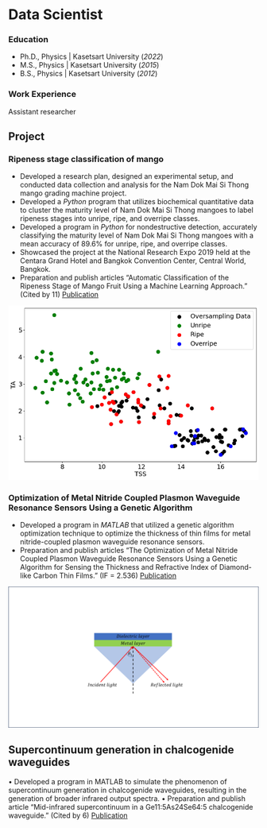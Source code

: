 # Data Scientist

### Education
- Ph.D., Physics | Kasetsart University (_2022_)
- M.S., Physics | Kasetsart University (_2015_)
- B.S., Physics | Kasetsart University (_2012_)

### Work Experience
Assistant researcher

## Project 
### Ripeness stage classification of mango
- Developed a research plan, designed an experimental setup, and conducted data collection and analysis for the Nam Dok Mai Si Thong mango grading machine project.
- Developed a *Python* program that utilizes biochemical quantitative data to cluster the maturity level of Nam Dok Mai Si Thong mangoes to label ripeness stages into unripe, ripe, and overripe classes.
- Developed a program in *Python* for nondestructive detection, accurately classifying the maturity level of Nam Dok Mai Si Thong mangoes with a mean accuracy of 89.6% for unripe, ripe, and overripe classes.
- Showcased the project at the National Research Expo 2019 held at the Centara Grand Hotel and Bangkok Convention Center, Central World, Bangkok.
- Preparation and publish articles “Automatic Classification of the Ripeness Stage of Mango Fruit Using a Machine Learning Approach.” (Cited by 11) [Publication](https://www.mdpi.com/2624-7402/4/1/3#) 

![](/images/Mango_label_SMOTETomek.png)

### Optimization of Metal Nitride Coupled Plasmon Waveguide Resonance Sensors Using a Genetic Algorithm
-	Developed a program in *MATLAB* that utilized a genetic algorithm optimization technique to optimize the thickness of thin films for metal nitride-coupled plasmon waveguide resonance sensors.
-	Preparation and publish articles “The Optimization of Metal Nitride Coupled Plasmon Waveguide Resonance Sensors Using a Genetic Algorithm for Sensing the Thickness and Refractive Index of Diamond-like Carbon Thin Films.” (IF = 2.536) [Publication](https://www.mdpi.com/2624-7402/4/1/3#)

![](images/SPR.png)

## Supercontinuum generation in chalcogenide waveguides
•	Developed a program in MATLAB to simulate the phenomenon of supercontinuum generation in chalcogenide waveguides, resulting in the generation of broader infrared output spectra.
•	Preparation and publish article “Mid-infrared supercontinuum in a Ge11:5As24Se64:5 chalcogenide waveguide.” (Cited by 6) [Publication](https://doi.org/10.1117/12.2196150)
